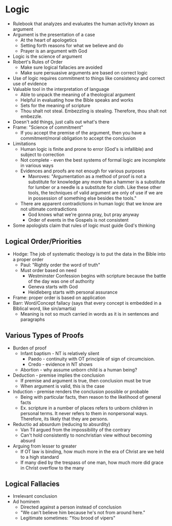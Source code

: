 # Logic

* Rulebook that analyzes and evaluates the human activity known as argument
* Argument is the presentation of a case
  * At the heart of apologetics
  * Setting forth reasons for what we believe and do
  * Prayer is an argument with God
* Logic is the science of argument
* Robert's Rules of Order
  * Make sure logical fallacies are avoided
  * Make sure persuasive arguments are based on correct logic
* Use of logic requires commitment to things like consistency and correct use of evidence
* Valuable tool in the interpretation of language
  * Able to unpack the meaning of a theological argument
  * Helpful in evaluating how the Bible speaks and works
  * Sets for the meaning of scripture
  * Thou shalt not steal. Embezzling is stealing. Therefore, thou shalt not embezzle.
* Doesn't add things, just calls out what's there
* Frame: "Science of commitment"
  * If you accept the premise of the argument, then you have a commitment/moral obligation to accept the conclusion
* Limitations
  * Human logic is finite and prone to error (God's is infallible) and subject to correction
  * Not complete - even the best systems of formal logic are incomplete in various ways
  * Evidences and proofs are not enough for various purposes
    * Mavroves: "Argumentation as a method of proof is not a substitute for knowledge any more than a hammer is a substitute for lumber or a needle is a substitute for cloth. Like these other tools, the techniques of valid argument are only of use if we are in possession of something else besides the tools."
  * There are apparent contradictions in human logic that we know are not ultimate contradictions
    * God knows what we're gonna pray, but pray anyway
    * Order of events in the Gospels is not consistent
* Some apologists claim that rules of logic must guide God's thinking

## Logical Order/Priorities

* Hodge: The job of systematic theology is to put the data in the Bible into a proper order
  * Paul: "Rightly order the word of truth"
  * Must order based on need
    * Westminster Confession begins with scripture because the battle of the day was one of authority
    * Geneva starts with God
    * Heidleberg starts with personal assurance
* Frame: proper order is based on application
* Barr: Word/Concept fallacy (says that every concept is embedded in a Biblical word, like sin/amartia)
  * Meaning is not so much carried in words as it is in sentences and paragraphs

## Various Types of Proofs

* Burden of proof
  * Infant baptism - NT is relatively silent
    * Paedo - continuity with OT principle of sign of circumcision. 
    * Credo - evidence in NT shows
  * Abortion - why assume unborn child is a human being?
* Deduction - premise implies the conclusion
  * If premise and argument is true, then conclusion must be true
  * When argument is valid, this is the case
* Induction - premise renders the conclusion possible or probable
  * Being with particular facts, then reason to the likelihood of general facts
  * Ex. scripture in a number of places refers to unborn children in personal terms. It never refers to them in nonpersonal ways. Therefore, its likely that they are persons.
* Reductio ad absurdum (reducing to absurdity)
  * Van Til argued from the impossibility of the contrary
  * Can't hold consistently to nonchristian view without becoming absurd
* Arguing from lesser to greater
  * If OT law is binding, how much more in the era of Christ are we held to a high standard
  * If many died by the trespass of one man, how much more did grace in Christ overflow to the many

## Logical Fallacies

* Irrelevant conclusion
* Ad hominem
  * Directed against a person instead of conclusion
  * "We can't believe him because he's not from around here."
  * Legitimate sometimes: "You brood of vipers"

